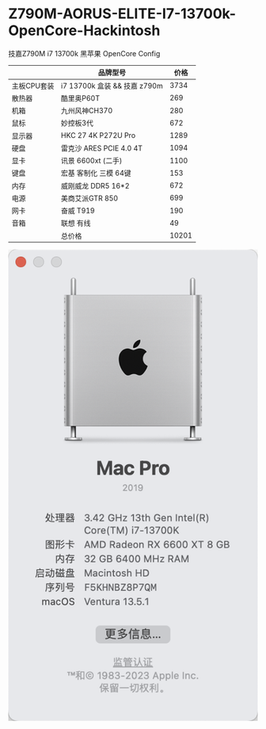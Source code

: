 # Z790M-AORUS-ELITE-I7-13700k-OpenCore-Hackintosh
技嘉Z790M i7 13700k 黑苹果 OpenCore  Config

||品牌型号|价格|
|-|-|-|
|主板CPU套装| i7 13700k 盒装 && 技嘉 z790m|3734|
|散热器|酷里奥P60T|269|
|机箱|九州风神CH370|280|
|鼠标|妙控板3代|672|
|显示器|HKC 27 4K P272U Pro|1289|
|硬盘|雷克沙 ARES  PCIE 4.0 4T|1094|
|显卡|讯景 6600xt (二手)|1100|
|键盘|宏基 客制化  三模 64键|153|
|内存|威刚威龙 DDR5 16*2|672|
|电源|美商艾派GTR 850|699|
|网卡|奋威 T919|190|
|音箱|联想 有线|49|
||总价格|10201|

![](image/21694355393_.pic.jpg)